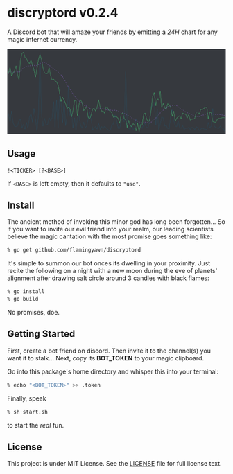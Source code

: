 discryptord v0.2.4
===========

A Discord bot that will amaze your friends by emitting a *24H* chart for any magic internet currency.

![Examplg](img/graph.png)

## Usage

```run
!<TICKER> [?<BASE>]
```

If `<BASE>` is left empty, then it defaults to `"usd"`.

## Install

The ancient method of invoking this minor god has long been forgotten...
So if you want to invite our evil friend into your realm, our leading scientists believe the magic cantation with the most promise goes something like:

```zsh
% go get github.com/flamingyawn/discryptord
```

It's simple to summon our bot onces its dwelling in your proximity.
Just recite the following on a night with a new moon during the eve of planets' alignment after drawing salt circle around 3 candles with black flames:

```zsh
% go install
% go build
```

No promises, doe.

## Getting Started

First, create a bot friend on discord.
Then invite it to the channel(s) you want it to stalk...
Next, copy its **BOT_TOKEN** to your magic clipboard.

Go into this package's home directory and whisper this into your terminal:

```zsh
% echo "<BOT_TOKEN>" >> .token
```

Finally, speak

```zsh
% sh start.sh
```

to start the _real_ fun.

## License

This project is under MIT License. See the [LICENSE](LICENSE) file for full license text.